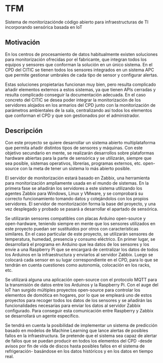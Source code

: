 # TFM

Sistema de monitorizaciónde código abierto para infraestructuras de TI incorporando sensórica basada en IoT

## Motivación

En los centros de procesamiento de datos habitualmente existen soluciones para monitorización ofrecidas por el fabricante, que integran todos los equipos y sensores que conforman la solución en un único sistema. En el CPD del CITIC se tienen todos los sensores integrados en un sistema APC que permite gestionar umbrales de cada tipo de sensor y configurar alertas.

Estas soluciones propietarias funcionan muy bien, pero resulta complicado añadir elementos externos a estos sistemas, ya que tienen APIs cerradas y resulta complicado conseguir la documentación adecuada. En el caso concreto del CITIC se desea poder integrar la monitorización de los servidores alojados en los armarios del CPD junto con la monitorización de parámetros ambientales de la sala, centralizando así todos los elementos que conforman el CPD y que son gestionados por el administrador.

## Descripción

Con este proyecto se quiere desarrollar un sistema abierto multiplataforma que permita añadir distintos tipos de sensores y máquinas. Con este objetivo secundario en mente, se realizarán desarrollos sobre plataformas hardware abiertas para la parte de sensórica y se utilizarán, siempre que sea posible, sistemas operativos, librerías, programas externos, etc. open-source con la meta de tener un sistema lo más abierto posible.

El servidor de monitorización estará basado en Zabbix, una herramienta para monitorización ampliamente usada en el mundo de sistemas. En la primera fase se añadirán los servidores a este sistema utilizando los agentes Zabbix para Windows, Linux y VMware, y se comprobará su correcto funcionamiento tomando datos y cotejándolos con los propios servidores. El servidor de monitorización forma la base del proyecto, y una vez desplegado y probado se pasará a desarrollar el apartado de sensórica.

Se utilizarán sensores compatibles con placas Arduino open-source y open-hardware, teniendo siempre en mente que los sensores utilizados en este proyecto puedan ser sustituidos por otros con características similares. En el caso particular de este proyecto, se utilizarán sensores de temperatura, humedad, presencia y consumo eléctrico. En primer lugar, se desarrollará el programa en Arduino que lea datos de los sensores y los envíe a una Raspberry Pi que se encargará de centralizar los datos de todos los Arduinos en la infraestructura y enviarlos al servidor Zabbix. Luego se colocará cada sensor en su lugar correspondiente en el CPD, para lo que se tendrán en cuenta cuestiones como autonomía, colocación en los racks, etc.

Se utilizará alguna una aplicación open-source con el protocolo MQTT para la transmisión de datos entre los Arduinos y la Raspberry Pi. Con el auge del IoT han surgido múltiples proyectos open-source para controlar los elementos de domótica en hogares, por lo que se empleará uno de estos proyectos para recoger todos los datos de los sensores y se añadirán las funcionalidades necesarias para enviar los datos al servidor Zabbix configurado. Para conseguir esta comunicación entre Raspberry y Zabbix se desarrollará un agente específico.

Se tendrá en cuenta la posibilidad de implementar un sistema de predicción basado en modelos de Machine Learning que lance alertas de posibles fallos en la infraestructura. Se pretende que el sistema sea capaz de alertar de fallos que se puedan producir en todos los elementos del CPD -desde avisos por fin de vida de discos hasta posibles fallos en el sistema de refrigeración- basándose en los datos históricos y en los datos en tiempo real.
